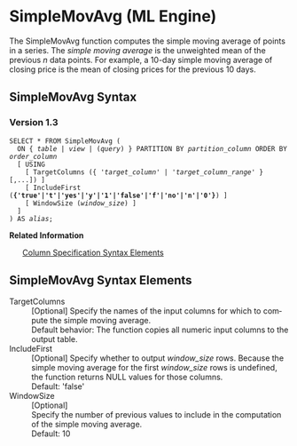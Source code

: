 <html><head></head><body><div class="nested0" aria-labelledby="ariaid-title1" topicindex="1" topicid="nto1507059006409" id="nto1507059006409"><h1 class="title topictitle1" id="ariaid-title1">SimpleMovAvg (ML Engine)</h1><div class="body conbody">
<p class="p">The SimpleMovAvg function computes the simple moving average of points in a series. The <dfn class="term">simple moving average</dfn> is the unweighted mean of the previous <var class="keyword varname">n</var> data points. For example, a 10-day simple moving average of closing price is the mean of closing prices for the previous 10 days.</p></div><div class="topic reference nested1" aria-labelledby="ariaid-title2" topicindex="2" topicid="qdo1507059542712" xml:lang="en-us" lang="en-us" id="qdo1507059542712">
<h2 class="title topictitle2" id="ariaid-title2">SimpleMovAvg Syntax</h2><div class="body refbody"><div class="section" id="qdo1507059542712__section_N1000E_N1000C_N10001">
<h3 class="title sectiontitle">Version 1.3</h3><pre class="pre codeblock" xml:space="preserve"><code>SELECT * FROM SimpleMovAvg (
  <span>ON { <var class="keyword varname">table</var> | <var class="keyword varname">view</var> | (<var class="keyword varname">query</var>) }</span> PARTITION BY <var class="keyword varname">partition_column</var> ORDER BY <var class="keyword varname">order_column</var>
  [ USING
    [ TargetColumns ({ '<var class="keyword varname">target_column</var>' | '<var class="keyword varname">target_column_range</var>' }[,...]) ]
    [ IncludeFirst (<span><b>{'true'|'t'|'yes'|'y'|'1'|'false'|'f'|'no'|'n'|'0'}</b></span>) ]
    [ WindowSize (<var class="keyword varname">window_size</var>) ]
  ]
) AS <var class="keyword varname">alias</var>;</code></pre></div></div><div class="related-links"><div class="linklistheader"><p></p><b>Related Information</b></div>
<ul class="linklist linklist relinfo"><div class="linklistmember"><a href="ndv1557782188375.md">Column Specification Syntax Elements</a></div></ul></div></div><div class="topic reference nested1" aria-labelledby="ariaid-title3" topicindex="3" topicid="wkb1507059698612" xml:lang="en-us" lang="en-us" id="wkb1507059698612">
<h2 class="title topictitle2" id="ariaid-title3">SimpleMovAvg Syntax Elements</h2><div class="body refbody"><div class="section" id="wkb1507059698612__section_N10011_N1000E_N10001"><dl class="dl parml"><dt class="dt pt dlterm">TargetColumns</dt><dd class="dd pd">[Optional] Specify the names of the input columns for which to compute the simple moving average.</dd><dd class="dd pd ddexpand">Default behavior: The function copies all numeric input columns to the output table.</dd><dt class="dt pt dlterm">IncludeFirst</dt><dd class="dd pd">[Optional] Specify whether to output <var class="keyword varname">window_size</var> rows. Because the simple moving average for the first <var class="keyword varname">window_size</var> rows is undefined, the function returns NULL values for those columns.</dd><dd class="dd pd ddexpand">Default: 'false'</dd><dt class="dt pt dlterm">WindowSize</dt><dd class="dd pd">[Optional] </dd><dd class="dd pd ddexpand">Specify the number of previous values to include in the computation of the simple moving average.</dd><dd class="dd pd ddexpand">Default: 10</dd></dl></div></div></div></div></body></html>
